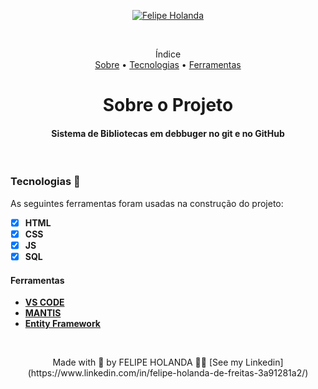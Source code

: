 <p align="center">
   <a href="https://www.linkedin.com/in/felipe-holanda-de-freitas-3a91281a2/">
      <img alt="Felipe Holanda" src="https://img.shields.io/badge/-Felipe Holanda-blue?style=flat&logo=Linkedin&logoColor=bluee" />
   </a>
</p><br>

<p align="center">Índice<br>
<a href="#sobre">Sobre</a> •
<a href="#Tecnologias--">Tecnologias</a> •
<a href="#Ferramentas">Ferramentas</a></p>

<h1 align="center">Sobre o Projeto</h1>

<h4 align="center">Sistema de Bibliotecas em debbuger no git e no GitHub</h4>

<br>

  ### Tecnologias 🚀

  As seguintes ferramentas foram usadas na construção do projeto:

  - [x] **HTML**
  - [x] **CSS**
  - [x] **JS**
  - [x] **SQL**

  #### Ferramentas

  - [**VS CODE**](https://code.visualstudio.com/)
  - [**MANTIS**](https://www.mantisbt.org/)
  - [**Entity Framework**](https://docs.microsoft.com/pt-br/ef/)
 
<br>

  <p align="center">Made with 💜 by FELIPE HOLANDA 👋🏻 [See my Linkedin](https://www.linkedin.com/in/felipe-holanda-de-freitas-3a91281a2/)</p>

